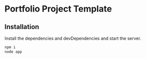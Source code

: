 # Portfolio Project Template


## Installation

Install the dependencies and devDependencies and start the server.

```sh
npm i
node app
```

